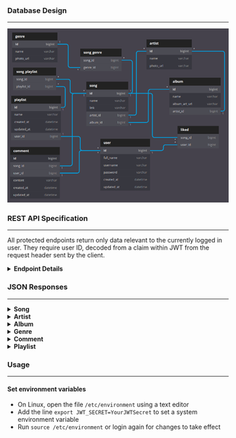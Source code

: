 ### Database Design

---

![ER Diagram](snapshots/database_design.png?raw=true "ER Diagram")


### REST API Specification

---

All protected endpoints return only data relevant to the currently logged in user.
They require user ID, decoded from a claim within JWT from the request header sent by the client.

<details><summary><b>Endpoint Details</b></summary>


| Endpoint                                      | HTTP Method | Access    | Description                         | Request Body                                                                                    |
|-----------------------------------------------|-------------|-----------|-------------------------------------|-------------------------------------------------------------------------------------------------|
| **/api/songs**                                | GET         | Public    | Read all songs                      |                                                                                                 |
| **/api/songs/:song_id**                       | GET         | Public    | Read song by ID                     |                                                                                                 |
| **/api/songs/name/:song_name**                | GET         | Public    | Search songs by name                |                                                                                                 |
| **/api/albums**                               | GET         | Public    | Read all albums                     |                                                                                                 |
| **/api/albums/:album_id**                     | GET         | Public    | Read album by ID                    |                                                                                                 |
| **/api/albums/name/:album_name**              | GET         | Public    | Search albums by name               |                                                                                                 |
| **/api/artists**                              | GET         | Public    | Read all artists                    |                                                                                                 |
| **/api/artists/:artist_id**                   | GET         | Public    | Read artist by ID                   |                                                                                                 |
| **/api/artists/name/:artist_name**            | GET         | Public    | Search artists by name              |                                                                                                 |
| **/api/genres**                               | GET         | Public    | Read all genres                     |                                                                                                 |
| **/api/genres/:genre_id**                     | GET         | Public    | Read genre by ID                    |                                                                                                 |
| **/api/genres/name/:genre_name**              | GET         | Public    | Search genres by name               |                                                                                                 |
| **/api/users/register**                       | POST        | Public    | Register user                       | `{"username":"bruceW","fullName":"Bruce Wayne","password":"alfred","confirmPassword":"alfred"}` |
| **/api/users/login**                          | POST        | Public    | Login as user                       | `{"username":"bruceW","password":"alfred"}`                                                     |
| **/api/likes/songs**                          | GET         | Protected | Read all songs liked by a user      |                                                                                                 |
| **/api/likes/songs/:song_id**                 | GET         | Protected | Read like/unlike status of a song   |                                                                                                 |
| **/api/likes/songs/:song_id**                 | PUT         | Protected | Toggle like/unlike status of a song |                                                                                                 |
| **/api/playlists**                            | GET         | Protected | Read all playlists                  |                                                                                                 |
| **/api/playlists/:playlist_id**               | GET         | Protected | Read playlist by ID                 |                                                                                                 |
| **/api/playlists/name/:playlist_name**        | GET         | Protected | Search playlists by name            |                                                                                                 |
| **/api/playlists**                            | POST        | Protected | Create playlist                     | `{"name":"My Music"}`                                                                           |
| **/api/playlists/:playlist_id**               | DELETE      | Protected | Delete playlist by ID               |                                                                                                 |
| **/api/playlists/:playlist_id**               | PATCH       | Protected | Update playlist by ID               | `{"name":"My New Music"}`                                                                       |
| **/api/playlists/:playlist_id/song/:song_id** | PATCH       | Protected | Add song to playlist                |                                                                                                 |
| **/api/playlists/:playlist_id/song/:song_id** | DELETE      | Protected | Delete song from playlist           |                                                                                                 |
| **/api/comments/song/:song_id**               | GET         | Public    | Get all comments on a song          |                                                                                                 |
| **/api/comments/:comment_id**                 | GET         | Public    | Get comment by ID                   |                                                                                                 |
| **/api/comments/song/:song_id**               | POST        | Protected | Create comment on a song            | `{"content":"This is an amazing song!"}`                                                        |
| **/api/comments/:comment_id**                 | PATCH       | Protected | Update comment by ID                | `{"content":"This is not so good after all."}`                                                  |
| **/api/comments/:comment_id**                 | DELETE      | Protected | Delete comment by ID                |                                                                                                 |

</details>


### JSON Responses

---

<details><summary><b>Song</b></summary>

```json
[
    {
        "id": 2,
        "name": "Slow Dancing in a Burning Room",
        "link": "https://www.youtube.com/watch?v=5MkfBNl_3pw&ab_channel=JohnMayer-Topic",
        "artist": {
            "id": 1,
            "name": "John Mayer",
            "photo_url": "https://media.gettyimages.com/photos/john-mayer-performs-onstage-during-mac-miller-a-celebration-of-life-picture-id1062205076?k=6&m=1062205076&s=612x612&w=0&h=fTcSaycu5ghOr9L3Gv7tmrslpYvB7ehn-rXcI04kFzY=",
            "albums": [
                1,
                2
            ],
            "songs": [
                1,
                2,
                3,
                4
            ]
        },
        "album": {
            "id": 1,
            "name": "Continuum",
            "album_art_url": "https://i.ebayimg.com/images/g/v14AAOSwkiVeQmnq/s-l500.jpg",
            "artist": {
                "id": 1,
                "name": "John Mayer",
                "photo_url": "https://media.gettyimages.com/photos/john-mayer-performs-onstage-during-mac-miller-a-celebration-of-life-picture-id1062205076?k=6&m=1062205076&s=612x612&w=0&h=fTcSaycu5ghOr9L3Gv7tmrslpYvB7ehn-rXcI04kFzY=",
                "albums": [
                    1,
                    2
                ],
                "songs": [
                    1,
                    2,
                    3,
                    4
                ]
            },
            "songs": [
                1,
                2
            ]
        },
        "genres": [
            2,
            5
        ],
        "likedUsers": [
            1,
            2
        ],
        "playlists": [],
        "comments": [
            1
        ]
    }
]
```

</details>

<details><summary><b>Artist</b></summary>

```json
[
    {
        "id": 3,
        "name": "Adele",
        "photo_url": "https://media.gettyimages.com/photos/singer-adele-performs-onstage-at-the-54th-annual-grammy-awards-held-picture-id138859453?k=6&m=138859453&s=612x612&w=0&h=yJXH0Gu-vp83LoK5pJZ6gn9_iX-uNLe_shD2nIYM_fo=",
        "albums": [
            4
        ],
        "songs": [
            7,
            8
        ]
    }
]
```

</details>

<details><summary><b>Album</b></summary>

```json
[
    {
        "id": 5,
        "name": "Meteora",
        "album_art_url": "https://i.pinimg.com/originals/f0/e2/d8/f0e2d85aae33baedcce59b15e4d41289.jpg",
        "artist": {
            "id": 4,
            "name": "Linkin Park",
            "photo_url": "https://media.gettyimages.com/photos/singer-chester-bennington-of-linkin-park-performs-onstage-during-rock-picture-id472820584?k=6&m=472820584&s=612x612&w=0&h=LKI32zddqfn69nz0zT83fJa853rFK2cJoqC4-_gnJSU=",
            "albums": [
                5
            ],
            "songs": [
                9,
                10
            ]
        },
        "songs": [
            9,
            10
        ]
    }
]
```

</details>

<details><summary><b>Genre</b></summary>

```json
[
    {
        "id": 3,
        "name": "Indie Folk",
        "photo_url": "https://media.gettyimages.com/photos/portrait-of-canadian-musician-joni-mitchell-seated-on-the-floor-picture-id474081435?k=6&m=474081435&s=612x612&w=0&h=p-BinUTt2SN-Heocbk2IZoYHc3SBBmZY5xuKJYgmkcU=",
        "songs": [
            3,
            4,
            5,
            6,
            11
        ]
    }
]
```

</details>

<details><summary><b>Comment</b></summary>

```json
{
    "id": 1,
    "createdAt": "2020-11-13 06:27:27",
    "updatedAt": "2020-11-13 06:27:27",
    "content": "John Mayer is one of the few artists still making blues relevant today.",
    "user": {
        "id": 1,
        "username": "theavicaster",
        "fullName": "Avinandan Banerjee",
        "createdAt": "2020-11-13 06:27:27",
        "updatedAt": "2020-11-13 06:27:27",
        "likedSongs": [
            2,
            5,
            9,
            11,
            13
        ],
        "playlists": [
            1
        ],
        "comments": [
            1
        ]
    },
    "song": {
        "id": 2,
        "name": "Slow Dancing in a Burning Room",
        "link": "https://www.youtube.com/watch?v=5MkfBNl_3pw&ab_channel=JohnMayer-Topic",
        "artist": {
            "id": 1,
            "name": "John Mayer",
            "photo_url": "https://media.gettyimages.com/photos/john-mayer-performs-onstage-during-mac-miller-a-celebration-of-life-picture-id1062205076?k=6&m=1062205076&s=612x612&w=0&h=fTcSaycu5ghOr9L3Gv7tmrslpYvB7ehn-rXcI04kFzY=",
            "albums": [
                1,
                2
            ],
            "songs": [
                1,
                2,
                3,
                4
            ]
        },
        "album": {
            "id": 1,
            "name": "Continuum",
            "album_art_url": "https://i.ebayimg.com/images/g/v14AAOSwkiVeQmnq/s-l500.jpg",
            "artist": {
                "id": 1,
                "name": "John Mayer",
                "photo_url": "https://media.gettyimages.com/photos/john-mayer-performs-onstage-during-mac-miller-a-celebration-of-life-picture-id1062205076?k=6&m=1062205076&s=612x612&w=0&h=fTcSaycu5ghOr9L3Gv7tmrslpYvB7ehn-rXcI04kFzY=",
                "albums": [
                    1,
                    2
                ],
                "songs": [
                    1,
                    2,
                    3,
                    4
                ]
            },
            "songs": [
                1,
                2
            ]
        },
        "genres": [
            2,
            5
        ],
        "likedUsers": [
            1,
            2
        ],
        "playlists": [],
        "comments": [
            1
        ]
    }
}
```

</details>

<details><summary><b>Playlist</b></summary>

```json
{
    "id": 1,
    "name": "Go-to Music",
    "createdAt": "2020-11-13 13:30:32",
    "updatedAt": "2020-11-13 13:30:32",
    "user": {
        "id": 1,
        "username": "theavicaster",
        "fullName": "Avinandan Banerjee",
        "createdAt": "2020-11-13 13:30:32",
        "updatedAt": "2020-11-13 13:30:32",
        "likedSongs": [
            2,
            5,
            9,
            11,
            13
        ],
        "playlists": [
            1
        ],
        "comments": [
            1
        ]
    },
    "songs": [
        3,
        5,
        7,
        12,
        13
    ]
}
```

</details>


### Usage

---

#### Set environment variables

- On Linux, open the file `/etc/environment` using a text editor 
- Add the line `export JWT_SECRET=YourJWTSecret` to set a system environment variable
- Run `source /etc/environment` or login again for changes to take effect




